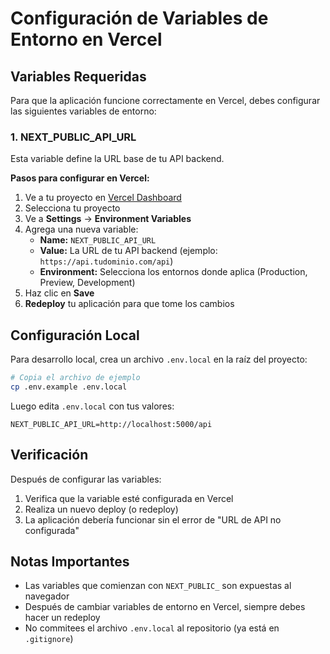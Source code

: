 # Configuración de Variables de Entorno en Vercel

## Variables Requeridas

Para que la aplicación funcione correctamente en Vercel, debes configurar las siguientes variables de entorno:

### 1. NEXT_PUBLIC_API_URL

Esta variable define la URL base de tu API backend.

**Pasos para configurar en Vercel:**

1. Ve a tu proyecto en [Vercel Dashboard](https://vercel.com/dashboard)
2. Selecciona tu proyecto
3. Ve a **Settings** → **Environment Variables**
4. Agrega una nueva variable:
   - **Name:** `NEXT_PUBLIC_API_URL`
   - **Value:** La URL de tu API backend (ejemplo: `https://api.tudominio.com/api`)
   - **Environment:** Selecciona los entornos donde aplica (Production, Preview, Development)
5. Haz clic en **Save**
6. **Redeploy** tu aplicación para que tome los cambios

## Configuración Local

Para desarrollo local, crea un archivo `.env.local` en la raíz del proyecto:

```bash
# Copia el archivo de ejemplo
cp .env.example .env.local
```

Luego edita `.env.local` con tus valores:

```env
NEXT_PUBLIC_API_URL=http://localhost:5000/api
```

## Verificación

Después de configurar las variables:

1. Verifica que la variable esté configurada en Vercel
2. Realiza un nuevo deploy (o redeploy)
3. La aplicación debería funcionar sin el error de "URL de API no configurada"

## Notas Importantes

- Las variables que comienzan con `NEXT_PUBLIC_` son expuestas al navegador
- Después de cambiar variables de entorno en Vercel, siempre debes hacer un redeploy
- No commitees el archivo `.env.local` al repositorio (ya está en `.gitignore`)
